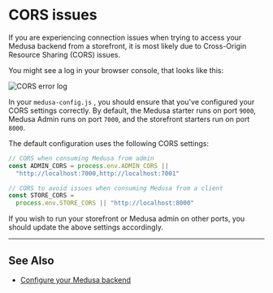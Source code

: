 # CORS issues

If you are experiencing connection issues when trying to access your Medusa backend from a storefront, it is most likely due to Cross-Origin Resource Sharing (CORS) issues.

You might see a log in your browser console, that looks like this:

![CORS error log](https://res.cloudinary.com/dza7lstvk/image/upload/v1668003322/Medusa%20Docs/Other/jnHK115_udgf2n.png)

In your `medusa-config.js` , you should ensure that you've configured your CORS settings correctly. By default, the Medusa starter runs on port `9000`, Medusa Admin runs on port `7000`, and the storefront starters run on port `8000`.

The default configuration uses the following CORS settings:

```js title=medusa-config.js
// CORS when consuming Medusa from admin
const ADMIN_CORS = process.env.ADMIN_CORS || 
  "http://localhost:7000,http://localhost:7001"

// CORS to avoid issues when consuming Medusa from a client
const STORE_CORS = 
  process.env.STORE_CORS || "http://localhost:8000"
```

If you wish to run your storefront or Medusa admin on other ports, you should update the above settings accordingly.

---

## See Also

- [Configure your Medusa backend](../development/backend/configurations.md)
